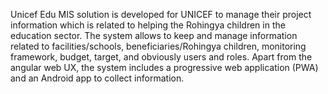 Unicef Edu MIS solution is developed for UNICEF to manage their project information which is related to helping the Rohingya children in the education sector. The system allows to keep and manage information related to facilities/schools, beneficiaries/Rohingya children, monitoring framework, budget, target, and obviously users and roles. Apart from the angular web UX, the system includes a progressive web application (PWA) and an Android app to collect information.
